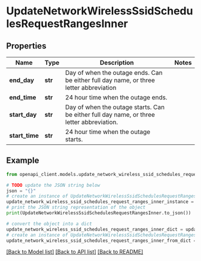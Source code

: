 # UpdateNetworkWirelessSsidSchedulesRequestRangesInner


## Properties

Name | Type | Description | Notes
------------ | ------------- | ------------- | -------------
**end_day** | **str** | Day of when the outage ends. Can be either full day name, or three letter abbreviation | 
**end_time** | **str** | 24 hour time when the outage ends. | 
**start_day** | **str** | Day of when the outage starts. Can be either full day name, or three letter abbreviation. | 
**start_time** | **str** | 24 hour time when the outage starts. | 

## Example

```python
from openapi_client.models.update_network_wireless_ssid_schedules_request_ranges_inner import UpdateNetworkWirelessSsidSchedulesRequestRangesInner

# TODO update the JSON string below
json = "{}"
# create an instance of UpdateNetworkWirelessSsidSchedulesRequestRangesInner from a JSON string
update_network_wireless_ssid_schedules_request_ranges_inner_instance = UpdateNetworkWirelessSsidSchedulesRequestRangesInner.from_json(json)
# print the JSON string representation of the object
print(UpdateNetworkWirelessSsidSchedulesRequestRangesInner.to_json())

# convert the object into a dict
update_network_wireless_ssid_schedules_request_ranges_inner_dict = update_network_wireless_ssid_schedules_request_ranges_inner_instance.to_dict()
# create an instance of UpdateNetworkWirelessSsidSchedulesRequestRangesInner from a dict
update_network_wireless_ssid_schedules_request_ranges_inner_from_dict = UpdateNetworkWirelessSsidSchedulesRequestRangesInner.from_dict(update_network_wireless_ssid_schedules_request_ranges_inner_dict)
```
[[Back to Model list]](../README.md#documentation-for-models) [[Back to API list]](../README.md#documentation-for-api-endpoints) [[Back to README]](../README.md)


